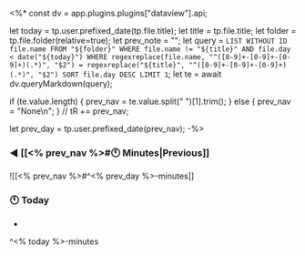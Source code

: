 <%*
const dv = app.plugins.plugins["dataview"].api;

let today = tp.user.prefixed_date(tp.file.title);
let title = tp.file.title;
let folder = tp.file.folder(relative=true);
let prev_note = "";
let query = `
    LIST WITHOUT ID file.name
    FROM "${folder}"
    WHERE file.name != "${title}" AND file.day < date("${today}")
    WHERE regexreplace(file.name, "^([0-9]+-[0-9]+-[0-9]+)(.*)", "$2") = regexreplace("${title}", "^([0-9]+-[0-9]+-[0-9]+)(.*)", "$2")
    SORT file.day DESC
    LIMIT 1
`;
let te = await dv.queryMarkdown(query);

if (te.value.length) {
    prev_nav = te.value.split(" ")[1].trim();
} else {
    prev_nav = "None\n";
}
// tR += prev_nav;

let prev_day = tp.user.prefixed_date(prev_nav);
-%>
### ◀ [[<% prev_nav %>#🕚 Minutes|Previous]]

![[<% prev_nav %>#^<% prev_day %>-minutes]]

### 🕚 Today

-

^<% today %>-minutes
